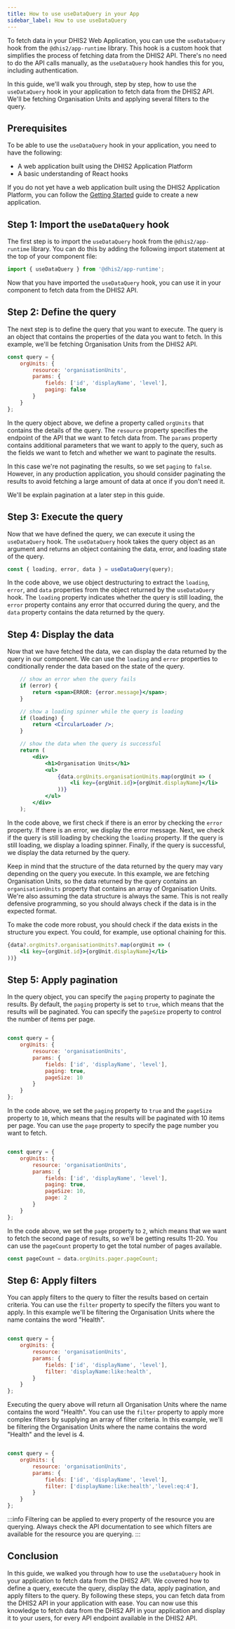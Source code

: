 ```yaml
---
title: How to use useDataQuery in your App
sidebar_label: How to use useDataQuery
---
```


To fetch data in your DHIS2 Web Application, you can use the `useDataQuery` hook from the `@dhis2/app-runtime` library. This hook is a custom hook that simplifies the process of fetching data from the DHIS2 API. There's no need to do the API calls manually, as the `useDataQuery` hook handles this for you, including authentication.

In this guide, we'll walk you through, step by step, how to use the `useDataQuery` hook in your application to fetch data from the DHIS2 API. We'll be fetching Organisation Units and applying several filters to the query.

## Prerequisites

To be able to use the `useDataQuery` hook in your application, you need to have the following:

- A web application built using the DHIS2 Application Platform
- A basic understanding of React hooks

If you do not yet have a web application built using the DHIS2 Application Platform, you can follow the [Getting Started](/docs/quickstart/quickstart-web) guide to create a new application.

## Step 1: Import the `useDataQuery` hook

The first step is to import the `useDataQuery` hook from the `@dhis2/app-runtime` library. You can do this by adding the following import statement at the top of your component file:

```jsx
import { useDataQuery } from '@dhis2/app-runtime';
```

Now that you have imported the `useDataQuery` hook, you can use it in your component to fetch data from the DHIS2 API.

## Step 2: Define the query

The next step is to define the query that you want to execute. The query is an object that contains the properties of the data you want to fetch. In this example, we'll be fetching Organisation Units from the DHIS2 API.

```js
const query = {
    orgUnits: {
        resource: 'organisationUnits',
        params: {
            fields: ['id', 'displayName', 'level'],
            paging: false
        }
    }
};
```

In the query object above, we define a property called `orgUnits` that contains the details of the query. The `resource` property specifies the endpoint of the API that we want to fetch data from. The `params` property contains additional parameters that we want to apply to the query, such as the fields we want to fetch and whether we want to paginate the results.

In this case we're not paginating the results, so we set `paging` to `false`. However, in any production application, you should consider paginating the results to avoid fetching a large amount of data at once if you don't need it.

We'll be explain pagination at a later step in this guide.

## Step 3: Execute the query

Now that we have defined the query, we can execute it using the `useDataQuery` hook. The `useDataQuery` hook takes the query object as an argument and returns an object containing the data, error, and loading state of the query.

```jsx
const { loading, error, data } = useDataQuery(query);
```

In the code above, we use object destructuring to extract the `loading`, `error`, and `data` properties from the object returned by the `useDataQuery` hook. The `loading` property indicates whether the query is still loading, the `error` property contains any error that occurred during the query, and the `data` property contains the data returned by the query.

## Step 4: Display the data

Now that we have fetched the data, we can display the data returned by the query in our component. We can use the `loading` and `error` properties to conditionally render the data based on the state of the query.

```jsx
    // show an error when the query fails
    if (error) {
        return <span>ERROR: {error.message}</span>;
    }

    // show a loading spinner while the query is loading
    if (loading) {
        return <CircularLoader />;
    }

    // show the data when the query is successful
    return (
        <div>
            <h1>Organisation Units</h1>
            <ul>
                {data.orgUnits.organisationUnits.map(orgUnit => (
                    <li key={orgUnit.id}>{orgUnit.displayName}</li>
                ))}
            </ul>
        </div>
    );
```

In the code above, we first check if there is an error by checking the `error` property. If there is an error, we display the error message. Next, we check if the query is still loading by checking the `loading` property. If the query is still loading, we display a loading spinner. Finally, if the query is successful, we display the data returned by the query.

Keep in mind that the structure of the data returned by the query may vary depending on the query you execute. In this example, we are fetching Organisation Units, so the data returned by the query contains an `organisationUnits` property that contains an array of Organisation Units. We're also assuming the data structure is always the same. This is not really defensive programming, so you should always check if the data is in the expected format. 

To make the code more robust, you should check if the data exists in the structure you expect. You could, for example, use optional chaining for this.

```jsx
{data?.orgUnits?.organisationUnits?.map(orgUnit => (
    <li key={orgUnit.id}>{orgUnit.displayName}</li>
))}
```

## Step 5: Apply pagination

In the query object, you can specify the `paging` property to paginate the results. By default, the `paging` property is set to `true`, which means that the results will be paginated. You can specify the `pageSize` property to control the number of items per page.

```js

const query = {
    orgUnits: {
        resource: 'organisationUnits',
        params: {
            fields: ['id', 'displayName', 'level'],
            paging: true,
            pageSize: 10
        }
    }
};
```

In the code above, we set the `paging` property to `true` and the `pageSize` property to `10`, which means that the results will be paginated with 10 items per page. You can use the `page` property to specify the page number you want to fetch.

```js

const query = {
    orgUnits: {
        resource: 'organisationUnits',
        params: {
            fields: ['id', 'displayName', 'level'],
            paging: true,
            pageSize: 10,
            page: 2
        }
    }
};
```

In the code above, we set the `page` property to `2`, which means that we want to fetch the second page of results, so we'll be getting results 11-20. You can use the `pageCount` property to get the total number of pages available.

```js
const pageCount = data.orgUnits.pager.pageCount;
```

## Step 6: Apply filters

You can apply filters to the query to filter the results based on certain criteria. You can use the `filter` property to specify the filters you want to apply. In this example we'll be filtering the Organisation Units where the name contains the word "Health".

```js

const query = {
    orgUnits: {
        resource: 'organisationUnits',
        params: {
            fields: ['id', 'displayName', 'level'],
            filter: 'displayName:like:health',
        }
    }
};
```

Executing the query above will return all Organisation Units where the name contains the word "Health". You can use the `filter` property to apply more complex filters by supplying an array of filter criteria. In this example, we'll be filtering the Organisation Units where the name contains the word "Health" and the level is 4.

```js

const query = {
    orgUnits: {
        resource: 'organisationUnits',
        params: {
            fields: ['id', 'displayName', 'level'],
            filter: ['displayName:like:health','level:eq:4'],
        }
    }
};
```

:::info
Filtering can be applied to every property of the resource you are querying. Always check the API documentation to see which filters are available for the resource you are querying.
:::

## Conclusion

In this guide, we walked you through how to use the `useDataQuery` hook in your application to fetch data from the DHIS2 API. We covered how to define a query, execute the query, display the data, apply pagination, and apply filters to the query. By following these steps, you can fetch data from the DHIS2 API in your application with ease. You can now use this knowledge to fetch data from the DHIS2 API in your application and display it to your users, for every API endpoint available in the DHIS2 API.